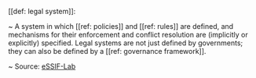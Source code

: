 [[def: legal system]]:

~ A system in which [[ref: policies]] and [[ref: rules]] are defined, and mechanisms for their enforcement and conflict resolution are (implicitly or explicitly) specified. Legal systems are not just defined by governments; they can also be defined by a [[ref: governance framework]].

~ Source: [eSSIF-Lab](https://essif-lab.github.io/framework/docs/essifLab-glossary#legal-system)

